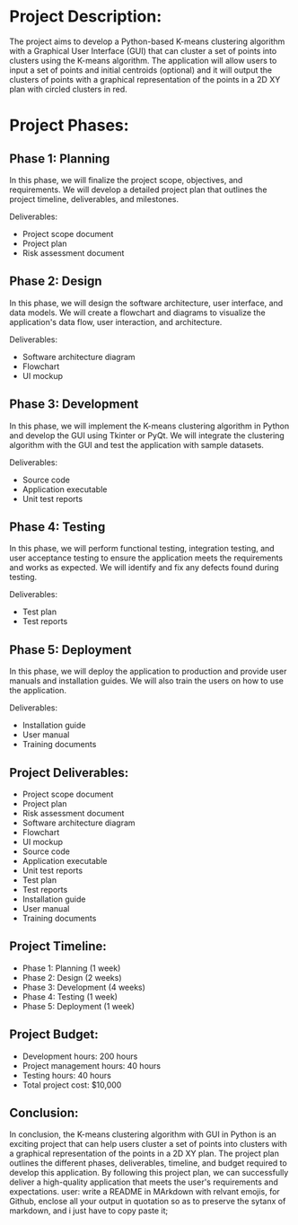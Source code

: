 # Project Description:
The project aims to develop a Python-based K-means clustering algorithm with a Graphical User Interface (GUI) that can cluster a set of points into clusters using the K-means algorithm. The application will allow users to input a set of points and initial centroids (optional) and it will output the clusters of points with a graphical representation of the points in a 2D XY plan with circled clusters in red.

# Project Phases:

## **Phase 1: Planning**
In this phase, we will finalize the project scope, objectives, and requirements. We will develop a detailed project plan that outlines the project timeline, deliverables, and milestones.

Deliverables:
- Project scope document
- Project plan
- Risk assessment document

## **Phase 2: Design**
In this phase, we will design the software architecture, user interface, and data models. We will create a flowchart and diagrams to visualize the application's data flow, user interaction, and architecture.

Deliverables:
- Software architecture diagram
- Flowchart
- UI mockup

## **Phase 3: Development**
In this phase, we will implement the K-means clustering algorithm in Python and develop the GUI using Tkinter or PyQt. We will integrate the clustering algorithm with the GUI and test the application with sample datasets.

Deliverables:
- Source code
- Application executable
- Unit test reports

## **Phase 4: Testing**
In this phase, we will perform functional testing, integration testing, and user acceptance testing to ensure the application meets the requirements and works as expected. We will identify and fix any defects found during testing.

Deliverables:
- Test plan
- Test reports

## **Phase 5: Deployment**
In this phase, we will deploy the application to production and provide user manuals and installation guides. We will also train the users on how to use the application.

Deliverables:
- Installation guide
- User manual
- Training documents

## **Project Deliverables:**
- Project scope document
- Project plan
- Risk assessment document
- Software architecture diagram
- Flowchart
- UI mockup
- Source code
- Application executable
- Unit test reports
- Test plan
- Test reports
- Installation guide
- User manual
- Training documents

## **Project Timeline:**
- Phase 1: Planning (1 week)
- Phase 2: Design (2 weeks)
- Phase 3: Development (4 weeks)
- Phase 4: Testing (1 week)
- Phase 5: Deployment (1 week)

## **Project Budget:**
- Development hours: 200 hours
- Project management hours: 40 hours
- Testing hours: 40 hours
- Total project cost: $10,000

## **Conclusion:**
In conclusion, the K-means clustering algorithm with GUI in Python is an exciting project that can help users cluster a set of points into clusters with a graphical representation of the points in a 2D XY plan. The project plan outlines the different phases, deliverables, timeline, and budget required to develop this application. By following this project plan, we can successfully deliver a high-quality application that meets the user's requirements and expectations.
user: write a README in MArkdown with relvant emojis, for Github, enclose all your output in quotation so as to preserve the sytanx of markdown, and i just have to copy paste it;
